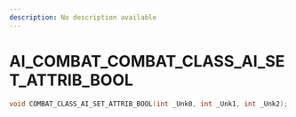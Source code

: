 ```yaml
---
description: No description available 
---
```


# AI_COMBAT\_COMBAT_CLASS_AI_SET_ATTRIB_BOOL

```cpp
void COMBAT_CLASS_AI_SET_ATTRIB_BOOL(int _Unk0, int _Unk1, int _Unk2);
```